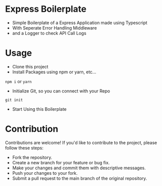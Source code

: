 # Express Boilerplate

- Simple Boilerplate of a Express Application made using Typescript
- With Seperate Error Handling Middleware
- and a Logger to check API Call Logs

# Usage

- Clone this project
- Install Packages using npm or yarn, etc...

`npm i`
or
`yarn`

- Initialize Git, so you can connect with your Repo

`git init`

- Start Using this Boilerplate

# Contribution

Contributions are welcome! If you'd like to contribute to the project, please follow these steps:

- Fork the repository.
- Create a new branch for your feature or bug fix.
- Make your changes and commit them with descriptive messages.
- Push your changes to your fork.
- Submit a pull request to the main branch of the original repository.

